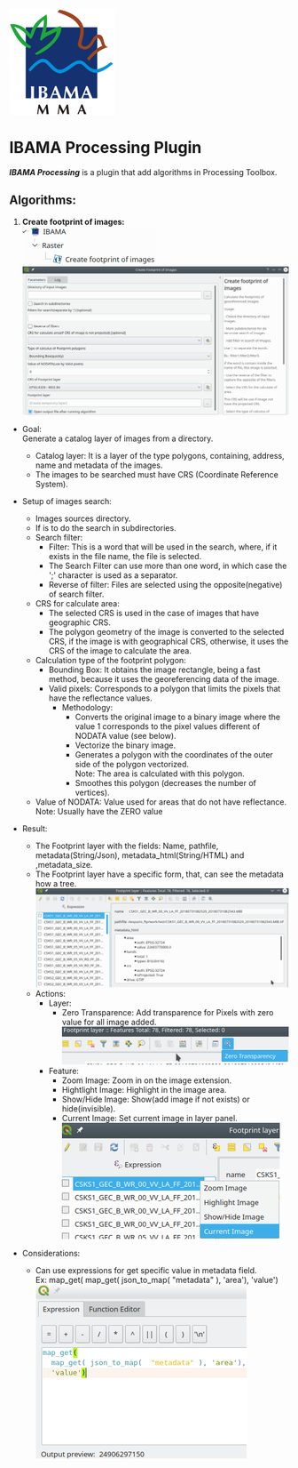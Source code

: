 <img src="doc/ibama.svg"/>

# IBAMA Processing Plugin  

***IBAMA Processing*** is a plugin that add algorithms in Processing Toolbox.

## Algorithms: ##  

1. **Create footprint of images:**  
![alt-text-1](doc/footprint_01.png "Algorithm in Processing Toolbox")
![alt-text-1](doc/footprint_02.png "Algorithm in Processing Toolbox")
 * Goal:  
 Generate a catalog layer of images from a directory.  
    * Catalog layer: It is a layer of the type polygons, containing, address, name and metadata of the images.
    * The images to be searched must have CRS (Coordinate Reference System).
 * Setup of images search:
    * Images sources directory.
    * If is to do the search in subdirectories.
    * Search filter:
        * Filter: This is a word that will be used in the search, where, if it exists in the file name, the file is selected.
        * The Search Filter can use more than one word, in which case the ';' character is used as a separator.
        * Reverse of filter: Files are selected using the opposite(negative) of search filter.
    * CRS for calculate area:
        *  The selected CRS is used in the case of images that have geographic CRS.
        * The polygon geometry of the image is converted to the selected CRS, if the image is with geographical CRS, otherwise, it uses the CRS of the image to calculate the area.
    * Calculation type of the footprint polygon:
        * Bounding Box: It obtains the image rectangle, being a fast method, because it uses the georeferencing data of the image.
        * Valid pixels: Corresponds to a polygon that limits the pixels that have the reflectance values.
          * Methodology:
            * Converts the original image to a binary image where the value 1 corresponds to the pixel values ​​different of NODATA value (see below).
            * Vectorize the binary image.
            * Generates a polygon with the coordinates of the outer side of the polygon vectorized.  
            Note: The area is calculated with this polygon.
            * Smoothes this polygon (decreases the number of vertices).
    * Value of NODATA: Value used for areas that do not have reflectance.  
    Note: Usually have the ZERO value
* Result:  
  * The Footprint layer with the fields: Name, pathfile, metadata(String/Json), metadata_html(String/HTML) and ,metadata_size.
  * The Footprint layer have a specific form, that, can see the metadata how a tree.
  ![alt-text-1](doc/footprint_03.png "Form of layer")
  * Actions:
    * Layer:
      * Zero Transparence: Add transparence for Pixels with zero value for all image added.  
      ![alt-text-1](doc/footprint_04.png "Layer action")
    * Feature:
      * Zoom Image: Zoom in on the image extension.
      * Hightlight Image: Highlight in the image area.
      * Show/Hide Image: Show(add image if not exists) or hide(invisible).
      * Current Image: Set current image in layer panel.
      ![alt-text-1](doc/footprint_05.png "Features action")
      

* Considerations:
  * Can use expressions for get specific value in metadata field.  
  Ex: map_get( map_get( json_to_map(  "metadata" ), 'area'),  'value')
  ![alt-text-1](doc/footprint_06.png "Expression")
